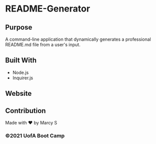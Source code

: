 # README-Generator

## Purpose
A command-line application that dynamically generates a professional README.md file from a user's input.


## Built With
* Node.js
* Inquirer.js

## Website


## Contribution
Made with ❤️ by Marcy S

### ©️2021 UofA Boot Camp
